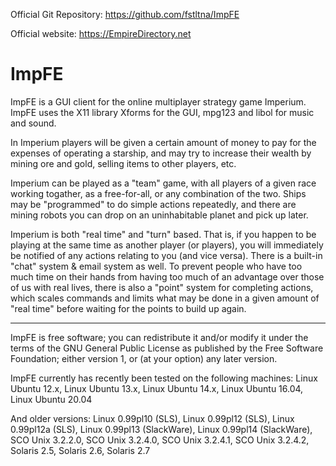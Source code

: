 Official Git Repository: https://github.com/fstltna/ImpFE

Official website: https://EmpireDirectory.net

ImpFE
========
ImpFE is a GUI client for the online multiplayer strategy game Imperium.  ImpFE uses the X11 library Xforms for the GUI, mpg123 and libol for music and sound.

In Imperium players will be given a certain amount of money to pay for the expenses of operating a starship, and may try to increase their wealth by mining ore and gold, selling items to other players, etc.

Imperium can be played as a "team" game, with all players of a given race working togather, as a free-for-all, or any combination of the two.  Ships may be "programmed" to do simple actions repeatedly, and there are mining robots you can drop on an uninhabitable planet and pick up later.

Imperium is both "real time" and "turn" based. That is, if you happen to be playing at the same time as another player (or players), you will immediately be notified of any actions relating to you (and vice versa).  There is a built-in "chat" system & email system as well. To prevent people who have too much time on their hands from having too much of an advantage over those of us with real lives, there is also a "point" system for completing actions, which scales commands and limits what may be done in a given amount of "real time" before waiting for the points to build up again.

 ------------

ImpFE is free software; you can redistribute it and/or modify it under the terms of the GNU General Public License as published by the Free Software Foundation; either version 1, or (at your option) any later version.

ImpFE currently has recently been tested on the following machines: Linux Ubuntu 12.x, Linux Ubuntu 13.x, Linux Ubuntu 14.x, Linux Ubuntu 16.04, Linux Ubuntu 20.04

And older versions: Linux 0.99pl10 (SLS), Linux 0.99pl12 (SLS), Linux 0.99pl12a (SLS), Linux 0.99pl13 (SlackWare), Linux 0.99pl14 (SlackWare), SCO Unix 3.2.2.0, SCO Unix 3.2.4.0, SCO Unix 3.2.4.1, SCO Unix 3.2.4.2, Solaris 2.5, Solaris 2.6, Solaris 2.7
